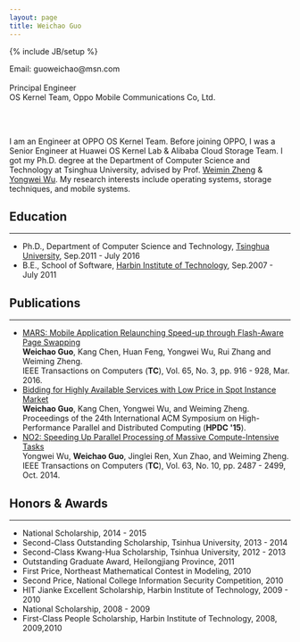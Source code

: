 ```yaml
---
layout: page
title: Weichao Guo
---
```

{% include JB/setup %}
<!--
<table>
<tr>
<td>
<img style="width: 150px; height: 200px;" src="/images/portrait.jpg" />
</td>
<td style="width: 50px;">
</td>
<td>
-->
Email:
<span id="email" style="unicode-bidi:bidi-override; direction: rtl;">
    moc.nsm@oahciewoug
</span>
<br>
<br>
Principal Engineer
<br>
OS Kernel Team, Oppo Mobile Communications Co, Ltd.<br>
<!--
</td>
</tr>
</table>
-->
<br>
<br>

I am an Engineer at OPPO OS Kernel Team. Before joining OPPO, I was a Senior Engineer at Huawei OS Kernel Lab & Alibaba Cloud Storage Team.
I got my Ph.D. degree at the Department of Computer Science and Technology at Tsinghua University, advised by Prof. [Weimin Zheng](http://www.tsinghua.edu.cn/publish/csen/4623/2010/20101224201009017453352/20101224201009017453352_.html) & [Yongwei Wu](http://madsys.cs.tsinghua.edu.cn/~yongweiwu/).
My research interests include operating systems, storage techniques, and mobile systems.

## Education
---
* Ph.D., Department of Computer Science and Technology,
[Tsinghua University](http://www.tsinghua.edu.cn/), Sep.2011 - July 2016
* B.E., School of Software, [Harbin Institute of Technology](http://www.hit.edu.cn/), Sep.2007 - July 2011

## Publications
---
* [MARS: Mobile Application Relaunching Speed-up through Flash-Aware Page Swapping](http://dx.doi.org/10.1109/TC.2015.2428692)  
__Weichao Guo__, Kang Chen, Huan Feng, Yongwei Wu, Rui Zhang and Weiming Zheng.  
IEEE Transactions on Computers (__TC__), Vol. 65, No. 3, pp. 916 - 928, Mar. 2016.
* [Bidding for Highly Available Services with Low Price in Spot Instance Market](http://dx.doi.org/10.1145/2749246.2749259)  
__Weichao Guo__, Kang Chen, Yongwei Wu, and Weiming Zheng.  
Proceedings of the 24th International ACM Symposium on High-Performance Parallel and Distributed Computing (__HPDC '15__).
* [NO2: Speeding Up Parallel Processing of Massive Compute-Intensive Tasks](http://dx.doi.org/10.1109/TC.2013.132)  
Yongwei Wu, __Weichao Guo__, Jinglei Ren, Xun Zhao, and Weiming Zheng.  
IEEE Transactions on Computers (__TC__), Vol. 63, No. 10, pp. 2487 - 2499, Oct. 2014.

## Honors & Awards
---
* National Scholarship, 2014 - 2015
* Second-Class Outstanding Scholarship, Tsinhua University, 2013 - 2014
* Second-Class Kwang-Hua Scholarship, Tsinhua University, 2012 - 2013
* Outstanding Graduate Award, Heilongjiang Province, 2011
* First Price, Northeast Mathematical Contest in Modeling, 2010
* Second Price, National College Information Security Competition, 2010
* HIT Jianke Excellent Scholarship, Harbin Institute of Technology, 2009 - 2010
* National Scholarship, 2008 - 2009
* First-Class People Scholarship, Harbin Institute of Technology, 2008, 2009,2010
